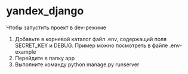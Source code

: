 # yandex_django

Чтобы запустить проект в dev-режиме

1. Добавьте в корневой каталог файл .env, содержащий поля SECRET_KEY и DEBUG. Пример можно посмотреть в файле .env-example
2. Перейдите в папку app
3. Выполните команду python manage.py runserver